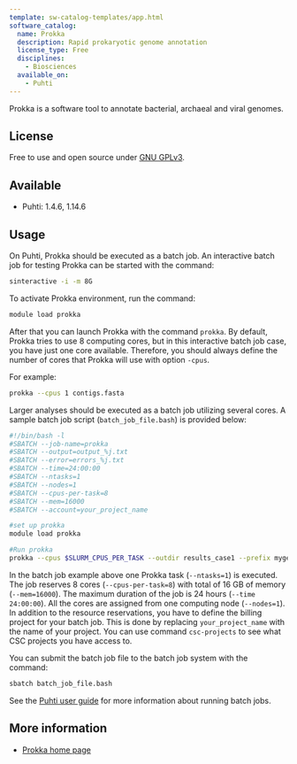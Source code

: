 ```yaml
---
template: sw-catalog-templates/app.html
software_catalog:
  name: Prokka
  description: Rapid prokaryotic genome annotation
  license_type: Free
  disciplines:
    - Biosciences
  available_on:
    - Puhti
---
```


Prokka is a software tool to annotate bacterial, archaeal and viral genomes.

## License

Free to use and open source under [GNU GPLv3](https://www.gnu.org/licenses/gpl-3.0.html).

## Available

* Puhti: 1.4.6, 1.14.6

## Usage

On Puhti, Prokka should be executed as a batch job. An interactive batch job for testing Prokka can be started
with the command:

```bash
sinteractive -i -m 8G
```

To activate Prokka environment, run the command:

```bash
module load prokka
```

After that you can launch Prokka with the command `prokka`. By default, Prokka tries to use 8 computing cores, but in 
this interactive batch job case, you have just one core available. Therefore, you should always define the number
of cores that Prokka will use with option `-cpus`.

For example:

```bash
prokka --cpus 1 contigs.fasta
```

Larger analyses should be executed as a batch job utilizing several cores.
A sample batch job script (`batch_job_file.bash`) is provided below:

```bash
#!/bin/bash -l
#SBATCH --job-name=prokka
#SBATCH --output=output_%j.txt
#SBATCH --error=errors_%j.txt
#SBATCH --time=24:00:00
#SBATCH --ntasks=1
#SBATCH --nodes=1  
#SBATCH --cpus-per-task=8
#SBATCH --mem=16000
#SBATCH --account=your_project_name

#set up prokka
module load prokka

#Run prokka
prokka --cpus $SLURM_CPUS_PER_TASK --outdir results_case1 --prefix mygenome contigs_case1.fa
```

In the batch job example above one Prokka task (`--ntasks=1`) is executed. 
The job reserves 8 cores (`--cpus-per-task=8`) with total of 16 GB of memory (`--mem=16000`). 
The maximum duration of the job is 24 hours (`--time 24:00:00`). All the cores are assigned from 
one computing node (`--nodes=1`). In addition to the resource reservations, you have to define 
the billing project for your batch job. This is done by replacing `your_project_name` with 
the name of your project. You can use command `csc-projects` to see what CSC projects you have access to.

You can submit the batch job file to the batch job system with the command:

```bash
sbatch batch_job_file.bash
```

See the [Puhti user guide](../computing/running/getting-started.md) for more information about running batch jobs.

## More information

* [Prokka home page](https://github.com/tseemann/prokka)
